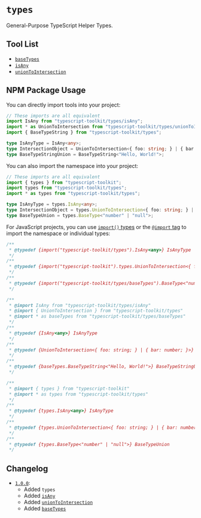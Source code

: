 # `types`
General-Purpose TypeScript Helper Types.


## Tool List
- [`baseTypes`](baseTypes)
- [`isAny`](isAny)
- [`unionToIntersection`](unionToIntersection)


## NPM Package Usage
You can directly import tools into your project:
```ts
// These imports are all equivalent
import IsAny from "typescript-toolkit/types/isAny";
import * as UnionToIntersection from "typescript-toolkit/types/unionToIntersection";
import { BaseTypeString } from "typescript-toolkit/types";

type IsAnyType = IsAny<any>;
type IntersectionObject = UnionToIntersection<{ foo: string; } | { bar: number; }>;
type BaseTypeStringUnion = BaseTypeString<"Hello, World!">;
```

You can also import the namespace into your project:
```ts
// These imports are all equivalent
import { types } from "typescript-toolkit";
import types from "typescript-toolkit/types";
import * as types from "typescript-toolkit/types";

type IsAnyType = types.IsAny<any>;
type IntersectionObject = types.UnionToIntersection<{ foo: string; } | { bar: number; }>;
type BaseTypeUnion = types.BaseType<"number" | "null">;
```

For JavaScript projects, you can use [`import()` types](https://www.typescriptlang.org/docs/handbook/modules/reference.html#import-types) or the [`@import` tag](https://www.typescriptlang.org/docs/handbook/jsdoc-supported-types.html#import) to import the namespace or individual types:
```js
/**
 * @typedef {import("typescript-toolkit/types").IsAny<any>} IsAnyType
 */
/**
 * @typedef {import("typescript-toolkit").types.UnionToIntersection<{ foo: string; } | { bar: number; }>} IntersectionObject
 */
/**
 * @typedef {import("typescript-toolkit/types/baseTypes").BaseType<"number">} BaseTypeUnion
 */

/**
 * @import IsAny from "typescript-toolkit/types/isAny"
 * @import { UnionToIntersection } from "typescript-toolkit/types"
 * @import * as baseTypes from "typescript-toolkit/types/baseTypes"
 */
/**
 * @typedef {IsAny<any>} IsAnyType
 */
/**
 * @typedef {UnionToIntersection<{ foo: string; } | { bar: number; }>} IntersectionObject
 */
/**
 * @typedef {baseTypes.BaseTypeString<"Hello, World!">} BaseTypeStringUnion
 */

/**
 * @import { types } from "typescript-toolkit"
 * @import * as types from "typescript-toolkit/types"
 */
/**
 * @typedef {types.IsAny<any>} IsAnyType
 */
/**
 * @typedef {types.UnionToIntersection<{ foo: string; } | { bar: number; }>} IntersectionObject
 */
/**
 * @typedef {types.BaseType<"number" | "null">} BaseTypeUnion
 */
```


## Changelog
- [`1.0.0`](https://github.com/FusedKush/typescript-toolkit/releases/1.0.0):
  - Added `types`
  - Added [`isAny`](isAny)
  - Added [`unionToIntersection`](unionToIntersection)
  - Added [`baseTypes`](baseTypes)